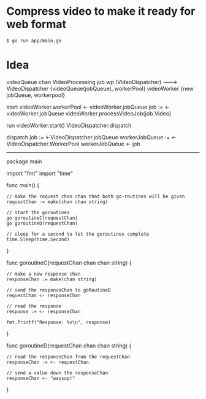 
# Compress video to make it ready for web format

~~~
$ go run app/main.go
~~~


# Idea
videoQueue chan VideoProcessing job
wp (VideoDispatcher) ---> VideoDispatcher {videoQueue(jobQueue), workerPool}
videoWorker {new jobQueue, workerpool} 

start
    videoWorker.workerPool <- videoWorker.jobQueue
    job := <-videoWorker.jobQueue
    videoWorker.processVideoJob(job.Video)

run 
    videoWorker.start()
    VideoDispatcher.dispatch

dispatch
    job := <-VideoDispatcher.jobQueue
    workerJobQueue := <-VideoDispatcher.WorkerPool
	workerJobQueue <- job

-----------
package main

import "fmt"
import "time"

func main() {

	// make the request chan chan that both go-routines will be given	
	requestChan := make(chan chan string)
	
	// start the goroutines
	go goroutineC(requestChan)
	go goroutineD(requestChan)
	
	// sleep for a second to let the goroutines complete 	
	time.Sleep(time.Second)
	
}

func goroutineC(requestChan chan chan string) {
	
	// make a new response chan
	responseChan := make(chan string)
	
	// send the responseChan to goRoutineD
	requestChan <- responseChan
	
	// read the response
	response := <- responseChan
	
	fmt.Printf("Response: %v\n", response)
	
}

func goroutineD(requestChan chan chan string) {
	
	// read the responseChan from the requestChan
	responseChan := <- requestChan
	
	// send a value down the responseChan
	responseChan <- "wassup!"

	
}